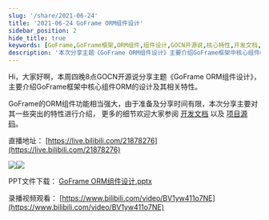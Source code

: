 ```yaml
---
slug: '/share/2021-06-24'
title: '2021-06-24 GoFrame ORM组件设计'
sidebar_position: 2
hide_title: true
keywords: [GoFrame,GoFrame框架,ORM组件,组件设计,GOCN开源说,核心特性,开发文档,直播,项目源码,PPT下载]
description: '本次分享主题《GoFrame ORM组件设计》主要介绍GoFrame框架中核心组件ORM的设计及其相关特性。通过这次分享，了解GoFrame的ORM组件功能及其突出特性，更多细节可参考开发文档与项目源码。本次活动还包括相关PPT文件下载和录播视频观看。'
---
```


Hi，大家好啊，本周四晚8点GOCN开源说分享主题《GoFrame ORM组件设计》，主要介绍GoFrame框架中核心组件ORM的设计及其相关特性。

GoFrame的ORM组件功能相当强大，由于准备及分享时间有限，本次分享主要对其一些突出的特性进行介绍，
更多的细节欢迎大家参阅 [开发文档](../../../docs/核心组件/核心组件.md) 
以及 [项目源码](https://github.com/gogf/gf/tree/master/database/gdb)。

直播地址： [https://live.bilibili.com/21878276](https://live.bilibili.com/21878276)

![](/markdown/2a110b53cb90f2b0ea1af07ed17c4925.png)![](/markdown/823bc3dcb047efeda12e132de48456e4.png)

PPT文件下载： [GoFrame ORM组件设计.pptx](/attachments/GoFrameORM-design.pptx)

录播视频观看： [https://www.bilibili.com/video/BV1yw411o7NE](https://www.bilibili.com/video/BV1yw411o7NE)